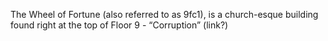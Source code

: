 The Wheel of Fortune (also referred to as 9fc1), is a church-esque building found right at the top of Floor 9 - “Corruption” (link?)
